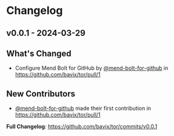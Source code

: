 # Changelog

## v0.0.1 - 2024-03-29

## What's Changed
* Configure Mend Bolt for GitHub by [@mend-bolt-for-github](https://github.com/mend-bolt-for-github) in https://github.com/bavix/tor/pull/1

## New Contributors
* [@mend-bolt-for-github](https://github.com/mend-bolt-for-github) made their first contribution in https://github.com/bavix/tor/pull/1

**Full Changelog**: https://github.com/bavix/tor/commits/v0.0.1


